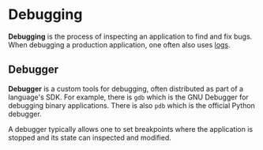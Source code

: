 # Debugging

**Debugging** is the process of inspecting an application to find and fix bugs.
When debugging a production application, one often also uses
[logs](../devops/monitoring/logging.md).

## Debugger

**Debugger** is a custom tools for debugging, often distributed as part of a
language's SDK. For example, there is `gdb` which is the GNU Debugger for
debugging binary applications. There is also `pdb` which is the official Python
debugger.

A debugger typically allows one to set breakpoints where the application is
stopped and its state can inspected and modified.
